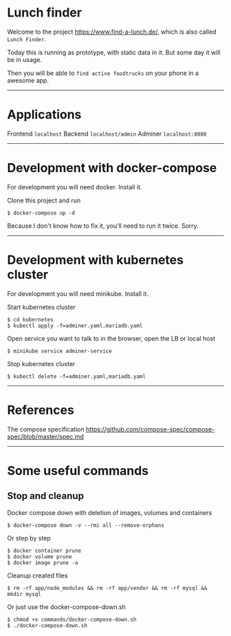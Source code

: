 # Lunch finder
Welcome to the project https://www.find-a-lunch.de/, which is also called `Lunch Finder`. 

Today this is running as prototype, with static data in it. But some day it will be in usage.

Then you will be able to `find active foodtrucks` on your phone in a awesome app.

---
# Applications
Frontend `localhost`
Backend `localhost/admin`
Adminer `localhost:8080`

---
# Development with docker-compose
For development you will need docker. Install it.

Clone this project and run
```
$ docker-compose up -d
```

Because I don't know how to fix it, you'll need to run it twice. Sorry.

---
# Development with kubernetes cluster
For development you will need minikube. Install it.

Start kubernetes cluster
```
$ cd kubernetes
$ kubectl apply -f=adminer.yaml,mariadb.yaml
```

Open service you want to talk to in the browser, open the LB or local host
```
$ minikube service adminer-service
```

Stop kubernetes cluster
```
$ kubectl delete -f=adminer.yaml,mariadb.yaml
```

---
# References
The compose specification https://github.com/compose-spec/compose-spec/blob/master/spec.md

---
# Some useful commands

## Stop and cleanup

Docker compose down with deletion of images, volumes and containers
```
$ docker-compose down -v --rmi all --remove-orphans
```

Or step by step
```
$ docker container prune 
$ docker volume prune
$ docker image prune -a
```

Cleanup created files
```
$ rm -rf app/node_modules && rm -rf app/vendor && rm -rf mysql && mkdir mysql
```

Or just use the docker-compose-down.sh
```
$ chmod +x commands/docker-compose-down.sh
$ ./docker-compose-down.sh
```